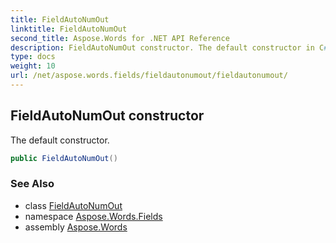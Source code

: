 ```yaml
---
title: FieldAutoNumOut
linktitle: FieldAutoNumOut
second_title: Aspose.Words for .NET API Reference
description: FieldAutoNumOut constructor. The default constructor in C#.
type: docs
weight: 10
url: /net/aspose.words.fields/fieldautonumout/fieldautonumout/
---
```

## FieldAutoNumOut constructor

The default constructor.

```csharp
public FieldAutoNumOut()
```

### See Also

* class [FieldAutoNumOut](../)
* namespace [Aspose.Words.Fields](../../fieldautonumout/)
* assembly [Aspose.Words](../../../)

